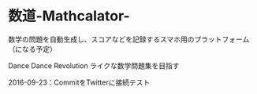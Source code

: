 数道-Mathcalator-
==========================================

数学の問題を自動生成し、スコアなどを記録するスマホ用のプラットフォーム（になる予定）

Dance Dance Revolution ライクな数学問題集を目指す

2016-09-23：CommitをTwitterに接続テスト
